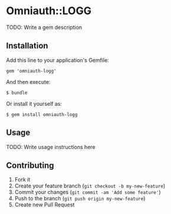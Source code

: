 # Omniauth::LOGG

TODO: Write a gem description

## Installation

Add this line to your application's Gemfile:

    gem 'omniauth-logg'

And then execute:

    $ bundle

Or install it yourself as:

    $ gem install omniauth-logg

## Usage

TODO: Write usage instructions here

## Contributing

1. Fork it
2. Create your feature branch (`git checkout -b my-new-feature`)
3. Commit your changes (`git commit -am 'Add some feature'`)
4. Push to the branch (`git push origin my-new-feature`)
5. Create new Pull Request

